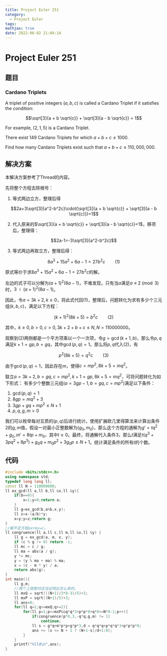 ```yaml
---
title: Project Euler 251
category:
  - Project Euler
tags:
mathjax: true
date: 2022-06-02 21:04:14
---
```


<escape><!-- more --></escape>

# Project Euler 251

## 题目

### Cardano Triplets

A triplet of positive integers $(a,b,c)$ is called a Cardano Triplet if it satisfies the condition:

$$\sqrt[3]{a + b \sqrt{c}} + \sqrt[3]{a - b \sqrt{c}} = 1$$

For example, $(2,1,5)$ is a Cardano Triplet.

There exist $149$ Cardano Triplets for which $a+b+c \le 1000$.

Find how many Cardano Triplets exist such that $a+b+c \le 110,000,000$.

## 解决方案

本解决方案参考了Thread的内容。

先将整个方程去除根号：

1. 等式两边立方，整理后得

$$2a+3\sqrt[3]{a^2-b^2c}\cdot(\sqrt[3]{a + b \sqrt{c}} + \sqrt[3]{a - b \sqrt{c}})=1$$

2. 代入原来的$\sqrt[3]{a + b \sqrt{c}} + \sqrt[3]{a - b \sqrt{c}}=1$，移项后，整理得：

$$2a-1=-3\sqrt[3]{a^2-b^2c}$$

3. 等式两边再取立方，整理后得：

$$8a^3+15a^2+6a-1=27b^2c\qquad(1)$$

原式等价于求$8a^3+15a^2+6a-1=27b^2c$的解。

左边的式子可以分解为$(a+1)^2(8a-1)$，不难发现，只有当$a$满足$a\equiv 2 \pmod 3$时，$3\mid (a+1)^2(8a-1)$。

因此，令$a=3k+2,k\ge0$，将此式代回$(1)$，整理后，问题转化为求有多少个三元组$(k,b,c)$，满足以下方程：

$$(k+1)^2(8k+5)=b^2c\qquad (2)$$

其中，$k\ge0,b>0,c>0,3k+2+b+c\le N,N=110000000$。

观察到$(2)$两侧都是一个平方项乘以一个一次项，令$g=\gcd(k+1,b)$，那么令$p,q$满足$k+1=gp,b=gq$，其中$\gcd(p,q)=1$。那么将$p,q$代入$(2)$，有

$$p^2(8k+5)=q^2c\qquad(3)$$

由于$\gcd(p,q)=1$，因此存在$m$，使得$c=mp^2,8k+5=mq^2$。

联立$a=3k+2,b=gq,c=mp^2,k+1=gp,8k+5=mq^2$，可将问题转化为如下形式：
有多少个整数三元组$(a=3gp-1,b=gq,c=mp^2)$满足以下条件：

1. $\gcd(p,q)=1$
2. $8gp=mq^2+3$
3. $3gp+gq+mp^2\le N+1$
4. $p,q,g,m>0$

我们可以枚举每对互质的$(p,q)$后进行统计。使用扩展欧几里得算法来计算出条件$2$的$g,m$值，假设一对最小正整数解为$(g_0,m_0)$，那么这个方程的通解为$g'=tq^2+g_0,m'=8tp+m_0$，其中$t\ge 0$。最终，将通解代入条件$3$，那么$t$满足$t(q^3+3pq^2+8p^3)+g_0q+m_0p^2+3g_0p\le N+1$。统计满足条件的所有$t$的个数。

## 代码

```C++
#include <bits/stdc++.h>
using namespace std;
typedef long long ll;
const ll N = 110000000;
ll ex_gcd(ll a,ll b,ll &x,ll &y){
    if(b==0){
        x=1;y=0;return a;
    }
    ll g=ex_gcd(b,a%b,x,y);
    ll z=x-(a/b)*y;
    x=y;y=z;return g;
}
//解不定方程ax+my=c。
ll congruence(ll a,ll c,ll m,ll &x,ll &y) {
    ll g = ex_gcd(a, m, x, y);
    if (c % g != 0) return -1;
    ll mc = c / g;
    ll ma = abs(a / g);
    y *= mc;
    y = (y % ma + ma) % ma;
    x = (c - m * y) / a;
    return abs(g);
}
int main(){
    ll g,m;
    //两个上限暂时还没证明出怎么来的。
    ll mxQ = sqrt(((N+1)/3*8-3)/5)+3;
    ll mxP = sqrt((N+1)/5)+3;
    ll ans=0;
    for(ll q=1;q<=mxQ;q+=2){
        for(ll p=1;p<=mxP&&q*q*3+p*p*8+q*8<=N*8-1;p++){
            if(congruence(p*8,3,-q*q,g,m) != 1)
                continue;
            ll s = g*q+m*p*p+g*p*3,d = q*q*q+p*q*q*3+p*p*p*8;
            ans += (s <= N + 1 ? (N+1-s)/d+1:0);
        }
    }
    printf("%lld\n",ans);
}

```
